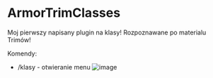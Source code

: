 # ArmorTrimClasses

Moj pierwszy napisany plugin na klasy! Rozpoznawane po materialu Trimów!

Komendy:
  - /klasy - otwieranie menu
![image](https://github.com/Szymon3eK/ArmorTrimClasses/assets/68203358/2446c0b1-7424-4c80-beff-6acaef2afe2b)


